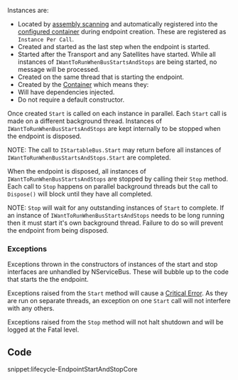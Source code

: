 Instances are:

 * Located by [assembly scanning](/nservicebus/hosting/assembly-scanning.md) and automatically registered into the [configured container](/nservicebus/containers/) during endpoint creation. These are registered as `Instance Per Call`.
 * Created and started as the last step when the endpoint is started.
 * Started after the Transport and any Satellites have started. While all instances of `IWantToRunWhenBusStartsAndStops` are being started, no message will be processed.
 * Created on the same thread that is starting the endpoint.
 * Created by the [Container](/nservicebus/containers/) which means they:
  * Will have dependencies injected.
  * Do not require a default constructor.

Once created `Start` is called on each instance in parallel. Each `Start` call is made on a different background thread. Instances of `IWantToRunWhenBusStartsAndStops` are kept internally to be stopped when the endpoint is disposed.

NOTE: The call to `IStartableBus.Start` may return before all instances of `IWantToRunWhenBusStartsAndStops.Start` are completed.

When the endpoint is disposed, all instances of `IWantToRunWhenBusStartsAndStops` are stopped by calling their `Stop` method. Each call to `Stop` happens on parallel background threads but the call to `Dispose()` will block until they have all completed.

NOTE: `Stop` will wait for any outstanding instances of `Start` to complete. If an instance of `IWantToRunWhenBusStartsAndStops` needs to be long running then it must start it's own background thread. Failure to do so will prevent the endpoint from being disposed.


### Exceptions

Exceptions thrown in the constructors of instances of the start and stop interfaces are unhandled by NServiceBus. These will bubble up to the code that starts the the endpoint.

Exceptions raised from the `Start` method will cause a [Critical Error](/nservicebus/hosting/critical-errors.md). As they are run on separate threads, an exception on one `Start` call will not interfere with any others.

Exceptions raised from the `Stop` method will not halt shutdown and will be logged at the Fatal level.


## Code

snippet:lifecycle-EndpointStartAndStopCore